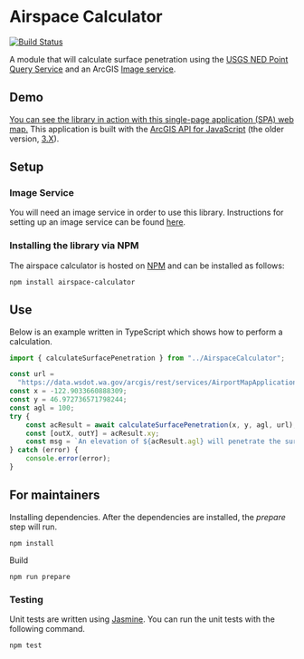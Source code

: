 # Airspace Calculator

[![Build Status](https://travis-ci.org/WSDOT-GIS/airspace-calculator.svg?branch=master)](https://travis-ci.org/WSDOT-GIS/airspace-calculator)

A module that will calculate surface penetration using the [USGS NED Point Query Service] and an ArcGIS [Image service].

## Demo

[You can see the library in action with this single-page application (SPA) web map.](https://wsdot-gis.github.io/airspace-calculator/demo/) This application is built with the [ArcGIS API for JavaScript] (the older version, [3.X](https://developers.arcgis.com/javascript/3/)).

## Setup

### Image Service

You will need an image service in order to use this library. Instructions for setting up an image service can be found [here](https://enterprise.arcgis.com/en/server/latest/publish-services/windows/key-concepts-for-image-services.htm).

### Installing the library via NPM

The airspace calculator is hosted on [NPM] and can be installed as follows:

```console
npm install airspace-calculator
```

## Use

Below is an example written in TypeScript which shows how to perform a calculation.

<!-- spell:disable -->

```TypeScript
import { calculateSurfacePenetration } from "../AirspaceCalculator";

const url =
  "https://data.wsdot.wa.gov/arcgis/rest/services/AirportMapApplication/AirspaceCalculatorSurface/ImageServer";
const x = -122.9033660888309;
const y = 46.972736571798244;
const agl = 100;
try {
    const acResult = await calculateSurfacePenetration(x, y, agl, url);
    const [outX, outY] = acResult.xy;
    const msg = `An elevation of ${acResult.agl} will penetrate the surface at ${acResult.surfacePenetration}. Coords: [${outX}, ${outY}]`;
} catch (error) {
    console.error(error);
}
```

<!-- spell:enable -->

## For maintainers

Installing dependencies. After the dependencies are installed, the _prepare_ step will run.

```console
npm install
```

Build

```console
npm run prepare
```

### Testing

Unit tests are written using [Jasmine]. You can run the unit tests with the following command.

```console
npm test
```

[ArcGIS API for JavaScript]: https://developers.arcgis.com/javascript/
[Image Service]: https://resources.arcgis.com/en/help/arcgis-rest-api/#/Image_Service/02r3000000q8000000/
[Jasmine]: https://jasmine.github.io/
[NPM]: https://www.npmjs.com/
[USGS NED Point Query Service]: https://ned.usgs.gov/epqs/
